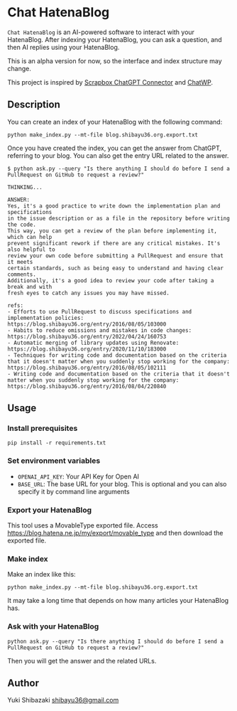 # Chat HatenaBlog
`Chat HatenaBlog` is an AI-powered software to interact with your HatenaBlog. After indexing your HatenaBlog, you can ask a question, and then AI replies using your HatenaBlog.

This is an alpha version for now, so the interface and index structure may change.

This project is inspired by [Scrapbox ChatGPT Connector](https://github.com/nishio/scrapbox_chatgpt_connector) and [ChatWP](https://github.com/kentaro/chatwp).

## Description
You can create an index of your HatenaBlog with the following command:
```
python make_index.py --mt-file blog.shibayu36.org.export.txt
```

Once you have created the index, you can get the answer from ChatGPT, referring to your blog.  You can also get the entry URL related to the answer.

```
$ python ask.py --query "Is there anything I should do before I send a PullRequest on GitHub to request a review?"

THINKING...

ANSWER:
Yes, it's a good practice to write down the implementation plan and specifications
in the issue description or as a file in the repository before writing the code.
This way, you can get a review of the plan before implementing it, which can help
prevent significant rework if there are any critical mistakes. It's also helpful to
review your own code before submitting a PullRequest and ensure that it meets
certain standards, such as being easy to understand and having clear comments.
Additionally, it's a good idea to review your code after taking a break and with
fresh eyes to catch any issues you may have missed.

refs:
- Efforts to use PullRequest to discuss specifications and implementation policies: https://blog.shibayu36.org/entry/2016/08/05/103000
- Habits to reduce omissions and mistakes in code changes: https://blog.shibayu36.org/entry/2022/04/24/160753
- Automatic merging of library updates using Renovate: https://blog.shibayu36.org/entry/2020/11/10/183000
- Techniques for writing code and documentation based on the criteria that it doesn't matter when you suddenly stop working for the company: https://blog.shibayu36.org/entry/2016/08/05/102111
- Writing code and documentation based on the criteria that it doesn't matter when you suddenly stop working for the company: https://blog.shibayu36.org/entry/2016/08/04/220840
```

## Usage
### Install prerequisites
```
pip install -r requirements.txt
```

### Set environment variables
- `OPENAI_API_KEY`: Your API Key for Open AI
- `BASE_URL`: The base URL for your blog.  This is optional and you can also specify it by command line arguments

### Export your HatenaBlog
This tool uses a MovableType exported file.  Access https://blog.hatena.ne.jp/my/export/movable_type and then download the exported file.

### Make index
Make an index like this:

```
python make_index.py --mt-file blog.shibayu36.org.export.txt
```

It may take a long time that depends on how many articles your HatenaBlog has.

### Ask with your HatenaBlog
```
python ask.py --query "Is there anything I should do before I send a PullRequest on GitHub to request a review?"
```

Then you will get the answer and the related URLs.

## Author
Yuki Shibazaki <shibayu36@gmail.com>
